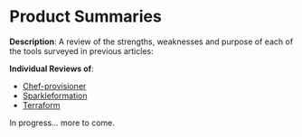 Product Summaries
===

**Description**: A review of the strengths, weaknesses and purpose of each of the tools surveyed in previous articles:

**Individual Reviews of**:

* [Chef-provisioner](./chef-metal.md)
* [Sparkleformation](./sparkleformation.md)
* [Terraform](./terraform.md)

In progress...  more to come.

